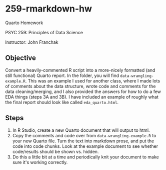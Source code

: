 # 259-rmarkdown-hw

Quarto Homework

PSYC 259: Principles of Data Science 

Instructor: John Franchak 

## Objective 

Convert a heavily-commented R script into a more-nicely formatted (and still functional) Quarto report. 
In the folder, you will find `data-wrangling-example.R`. This was an example I used for another class, 
where I made lots of comments about the data structure, wrote code and comments for the data cleaning/merging, 
and I also provided the answers for how to do a few EDA things (steps 3A and 3B). 
I have included an example of roughly what the final report should look like called `eda_quarto.html`. 

## Steps 

1. In R Studio, create a new Quarto document that will output to html.
2. Copy the comments and code over from `data-wrangling-example.R` to your new Quarto file. 
Turn the text into markdown prose, and put the code into code chunks. 
Look at the example document to see whether code/results should be shown vs. hidden. 
3. Do this a little bit at a time and periodically knit your document to make sure it's working correctly. 